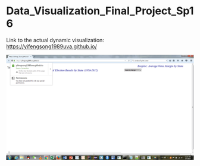 # Data_Visualization_Final_Project_Sp16

Link to the actual dynamic visualization:
https://yifengsong1989uva.github.io/

![alt text](screenshots/IMAGE1.png "Description goes here")
